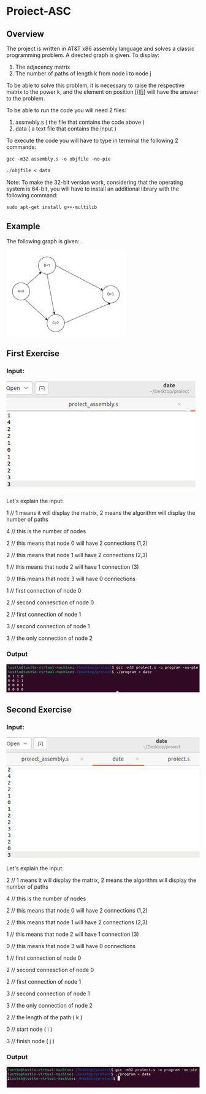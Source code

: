 # Proiect-ASC

## Overview

The project is written in AT&T x86 assembly language and solves a classic programming problem. A directed graph is given. To display:
1) The adjacency matrix
2) The number of paths of length k from node i to node j

To be able to solve this problem, it is necessary to raise the respective matrix to the power k, and the element on position [i][j] will have the answer to the problem.

To be able to run the code you will need 2 files:

1) assmebly.s ( the file that contains the code above )
2) data ( a text file that contains the input )

To execute the code you will have to type in terminal the following 2 commands:

```console
gcc -m32 assembly.s -o objfile -no-pie
```

```mod
./objfile < data
```

Note: To make the 32-bit version work, considering that the operating system is 64-bit, you will have to install an additional library with the following command:

```mod
sudo apt-get install g++-multilib
```

## Example

The following graph is given:

![img1](https://raw.githubusercontent.com/MituIustin/Assembly-Project/main/readmephotos/img1.PNG)

## First Exercise

### Input:

![img2](https://raw.githubusercontent.com/MituIustin/Assembly-Project/main/readmephotos/img2.PNG)

Let's explain the input:

1   // 1 means it will display the matrix, 2 means the algorithm will display the number of paths

4   // this is the number of nodes

2   // this means that node 0 will have 2 connections (1,2)

2   // this means that node 1 will have 2 connections (2,3)

1   // this means that node 2 will have 1 connection (3)

0   // this means that node 3 will have 0 connections 

1   // first connection of node 0

2   // second connesction of node 0

2   // first connection of node 1

3   // second connection of node 1

3   // the only connection of node 2

### Output

![img3](https://raw.githubusercontent.com/MituIustin/Assembly-Project/main/readmephotos/img3.PNG)


## Second Exercise

### Input:

![img4](https://raw.githubusercontent.com/MituIustin/Assembly-Project/main/readmephotos/img4.PNG)

Let's explain the input:

2   // 1 means it will display the matrix, 2 means the algorithm will display the number of paths

4   // this is the number of nodes

2   // this means that node 0 will have 2 connections (1,2)

2   // this means that node 1 will have 2 connections (2,3)

1   // this means that node 2 will have 1 connection (3)

0   // this means that node 3 will have 0 connections 

1   // first connection of node 0

2   // second connesction of node 0

2   // first connection of node 1

3   // second connection of node 1

3   // the only connection of node 2

2   // the length of the path ( k )

0   // start node             ( i )

3   // finish node            ( j )


### Output

![img5](https://raw.githubusercontent.com/MituIustin/Assembly-Project/main/readmephotos/img5.PNG)

